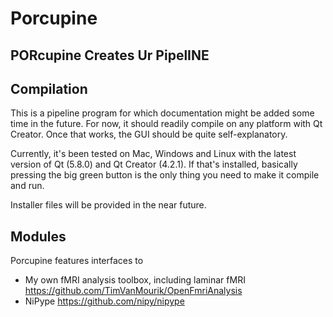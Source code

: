 # Porcupine
## PORcupine Creates Ur PipelINE
## Compilation
This is a pipeline program for which documentation might be added some time in the future. For now, it should readily compile on any platform with Qt Creator. Once that works, the GUI should be quite self-explanatory.

Currently, it's been tested on Mac, Windows and Linux with the latest version of Qt (5.8.0) and Qt Creator (4.2.1). If that's installed, basically pressing the big green button is the only thing you need to make it compile and run.

Installer files will be provided in the near future.

## Modules
Porcupine features interfaces to
* My own fMRI analysis toolbox, including laminar fMRI https://github.com/TimVanMourik/OpenFmriAnalysis
* NiPype https://github.com/nipy/nipype


